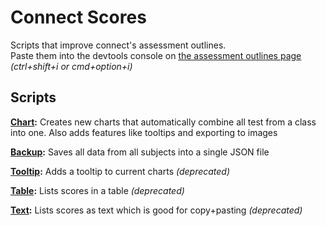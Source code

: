 # Connect Scores
Scripts that improve connect's assessment outlines.  
Paste them into the devtools console on [the assessment outlines page](https://connect.det.wa.edu.au/group/students/ui/my-settings/assessment-outlines) _(ctrl+shift+i or cmd+option+i)_

## Scripts
**[Chart](../main/Chart.js):** Creates new charts that automatically combine all test from a class into one. Also adds features like tooltips and exporting to images

**[Backup](../main/Backup.js):** Saves all data from all subjects into a single JSON file

**[Tooltip](../main/Tooltip.js):** Adds a tooltip to current charts _(deprecated)_

**[Table](../main/Table.js):** Lists scores in a table _(deprecated)_

**[Text](../main/Text.js):** Lists scores as text which is good for copy+pasting _(deprecated)_
